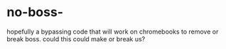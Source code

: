 # no-boss-
hopefully a bypassing code that will work on chromebooks to remove or break boss. could this could make or break us?
